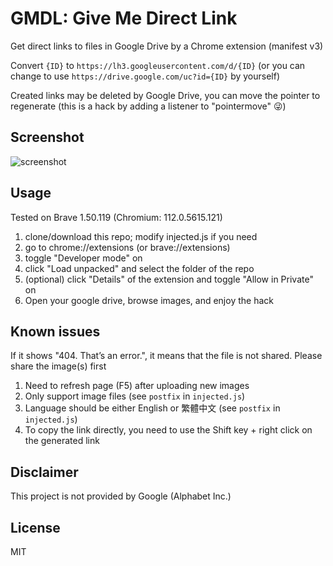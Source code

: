 # GMDL: Give Me Direct Link

Get direct links to files in Google Drive by a Chrome extension (manifest v3)

Convert `{ID}` to `https://lh3.googleusercontent.com/d/{ID}` (or you can change to use `https://drive.google.com/uc?id={ID}` by yourself)

Created links may be deleted by Google Drive, you can move the pointer to regenerate (this is a hack by adding a listener to "pointermove" :stuck_out_tongue_winking_eye:)

## Screenshot

![screenshot](https://lh3.googleusercontent.com/d/1iyFzPODpFIgWUvICJVo4s_osAm1brPGF)

## Usage

Tested on Brave 1.50.119 (Chromium: 112.0.5615.121)

1. clone/download this repo; modify injected.js if you need
2. go to chrome://extensions (or brave://extensions)
3. toggle "Developer mode" on
4. click "Load unpacked" and select the folder of the repo
5. (optional) click "Details" of the extension and toggle "Allow in Private" on
6. Open your google drive, browse images, and enjoy the hack

## Known issues

If it shows "404. That’s an error.", it means that the file is not shared. Please share the image(s) first

1. Need to refresh page (F5) after uploading new images
2. Only support image files (see `postfix` in `injected.js`)
3. Language should be either English or 繁體中文 (see `postfix` in `injected.js`)
4. To copy the link directly, you need to use the Shift key + right click on the generated link

## Disclaimer

This project is not provided by Google (Alphabet Inc.)

## License

MIT
